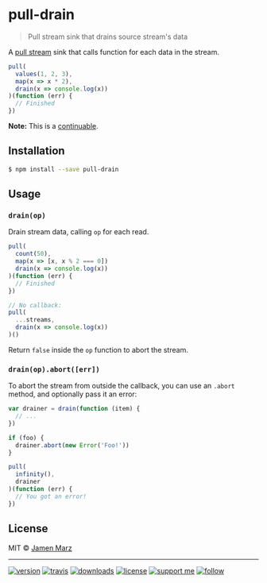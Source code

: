 # pull-drain

> Pull stream sink that drains source stream's data

A [pull stream](https://github.com/pull-stream/pull-stream) sink that calls function for each data in the stream.

```js
pull(
  values(1, 2, 3),
  map(x => x * 2),
  drain(x => console.log(x))
)(function (err) {
  // Finished
})
```

**Note:** This is a [continuable](https://github.com/pull-stream/pull-stream/pull/89).

## Installation

```sh
$ npm install --save pull-drain
```

## Usage

### `drain(op)`

Drain stream data, calling `op` for each read.

```js
pull(
  count(50),
  map(x => [x, x % 2 === 0])
  drain(x => console.log(x))
)(function (err) {
  // Finished
})

// No callback:
pull(
  ...streams,
  drain(x => console.log(x))
)()
```

Return `false` inside the `op` function to abort the stream.

### `drain(op).abort([err])`

To abort the stream from outside the callback, you can use an `.abort` method, and optionally pass it an error:

```js
var drainer = drain(function (item) {
  // ...
})

if (foo) {
  drainer.abort(new Error('Foo!'))
}

pull(
  infinity(),
  drainer
)(function (err) {
  // You got an error!
})
```

## License

MIT © [Jamen Marz](https://git.io/jamen)

---

[![version](https://img.shields.io/npm/v/pull-drain.svg?style=flat-square)][package] [![travis](https://img.shields.io/travis/Jamen%20Marzonie/pull-drain.svg?style=flat-square)](https://travis-ci.org/jamen/pull-drain) [![downloads](https://img.shields.io/npm/dt/pull-drain.svg?style=flat-square)][package] [![license](https://img.shields.io/npm/l/pull-drain.svg?style=flat-square)][package] [![support me](https://img.shields.io/badge/support%20me-paypal-green.svg?style=flat-square)](https://paypal.me/jamenmarz/5usd) [![follow](https://img.shields.io/github/followers/Jamen%20Marzonie.svg?style=social&label=Follow)](https://github.com/Jamen%20Marzonie)

[package]: https://npmjs.org/package/pull-drain
